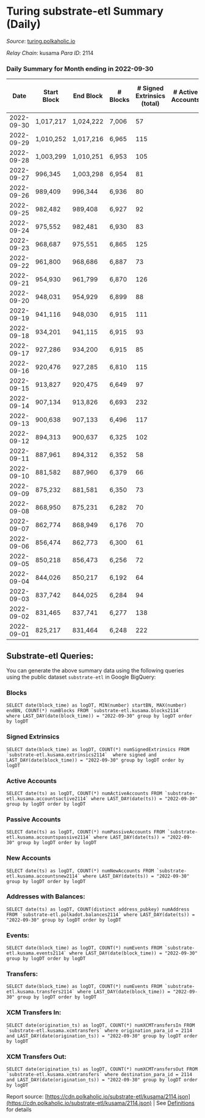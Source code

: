 # Turing substrate-etl Summary (Daily)

_Source_: [turing.polkaholic.io](https://turing.polkaholic.io)

*Relay Chain*: kusama
*Para ID*: 2114



### Daily Summary for Month ending in 2022-09-30


| Date | Start Block | End Block | # Blocks | # Signed Extrinsics (total) | # Active Accounts | # Passive | # New | # Addresses with Balances | # Events | # Transfers | # XCM Transfers In | # XCM Transfers Out | Issues | 
| ---- | ----------- | --------- | -------- | --------------------------- | ----------------- | --------- | ----- | ------------------------- | -------- | ----------- | ------------------ | ------------------- | ------ |
| 2022-09-30 | 1,017,217 | 1,024,222 | 7,006 | 57 |  |  |  | 1,640 | 36,087 | 13  | 1  | 8  |  |
| 2022-09-29 | 1,010,252 | 1,017,216 | 6,965 | 115 |  |  |  |  | 34,650 | 34  | 1  | 14  |  |
| 2022-09-28 | 1,003,299 | 1,010,251 | 6,953 | 105 |  |  |  |  | 36,171 | 21  |   | 16  |  |
| 2022-09-27 | 996,345 | 1,003,298 | 6,954 | 81 |  |  |  |  | 35,510 | 13  |   | 8  |  |
| 2022-09-26 | 989,409 | 996,344 | 6,936 | 80 |  |  |  |  | 34,744 | 22  | 9  | 18  |  |
| 2022-09-25 | 982,482 | 989,408 | 6,927 | 92 |  |  |  |  | 35,621 | 11  |   | 7  |  |
| 2022-09-24 | 975,552 | 982,481 | 6,930 | 83 |  |  |  |  | 33,485 | 13  |   | 12  |  |
| 2022-09-23 | 968,687 | 975,551 | 6,865 | 125 |  |  |  |  | 34,918 | 12  | 7  | 8  |  |
| 2022-09-22 | 961,800 | 968,686 | 6,887 | 73 |  |  |  |  | 32,423 | 6  | 8  | 5  |  |
| 2022-09-21 | 954,930 | 961,799 | 6,870 | 126 |  |  |  |  | 34,033 | 17  | 3  | 7  |  |
| 2022-09-20 | 948,031 | 954,929 | 6,899 | 88 |  |  |  | 1,631 | 32,595 | 18  | 1  | 8  |  |
| 2022-09-19 | 941,116 | 948,030 | 6,915 | 111 |  |  |  | 1,631 | 34,310 | 19  | 4  | 10  |  |
| 2022-09-18 | 934,201 | 941,115 | 6,915 | 93 |  |  |  | 1,629 | 32,465 | 12  | 1  | 5  |  |
| 2022-09-17 | 927,286 | 934,200 | 6,915 | 85 |  |  |  | 1,628 | 33,699 | 10  | 5  | 6  |  |
| 2022-09-16 | 920,476 | 927,285 | 6,810 | 115 |  |  |  | 1,626 | 32,036 | 23  | 6  | 9  |  |
| 2022-09-15 | 913,827 | 920,475 | 6,649 | 97 |  |  |  | 1,625 | 31,424 | 34  | 6  | 22  |  |
| 2022-09-14 | 907,134 | 913,826 | 6,693 | 232 |  |  |  | 1,624 | 32,859 | 143  | 4  | 27  |  |
| 2022-09-13 | 900,638 | 907,133 | 6,496 | 117 |  |  |  | 1,586 | 31,041 | 11  | 4  | 5  |  |
| 2022-09-12 | 894,313 | 900,637 | 6,325 | 102 |  |  |  |  | 30,679 | 6  | 1  | 3  |  |
| 2022-09-11 | 887,961 | 894,312 | 6,352 | 58 |  |  |  |  | 28,881 | 13  |   | 9  |  |
| 2022-09-10 | 881,582 | 887,960 | 6,379 | 66 |  |  |  |  | 30,583 | 9  | 2  | 4  |  |
| 2022-09-09 | 875,232 | 881,581 | 6,350 | 73 |  |  |  |  | 28,956 | 10  |   | 7  |  |
| 2022-09-08 | 868,950 | 875,231 | 6,282 | 70 |  |  |  | 1,581 | 30,372 | 9  | 1  | 8  |  |
| 2022-09-07 | 862,774 | 868,949 | 6,176 | 70 |  |  |  | 1,581 | 28,517 | 9  | 4  | 3  |  |
| 2022-09-06 | 856,474 | 862,773 | 6,300 | 61 |  |  |  |  | 30,154 | 8  | 1  | 5  |  |
| 2022-09-05 | 850,218 | 856,473 | 6,256 | 72 |  |  |  |  | 28,517 | 11  | 1  | 8  |  |
| 2022-09-04 | 844,026 | 850,217 | 6,192 | 64 |  |  |  |  | 28,275 | 5  |   | 3  |  |
| 2022-09-03 | 837,742 | 844,025 | 6,284 | 94 |  |  |  |  | 29,928 | 8  | 2  | 7  |  |
| 2022-09-02 | 831,465 | 837,741 | 6,277 | 138 |  |  |  |  | 28,610 | 21  | 4  | 16  |  |
| 2022-09-01 | 825,217 | 831,464 | 6,248 | 222 |  |  |  |  | 30,635 | 34  | 10  | 22  |  |

## Substrate-etl Queries:
You can generate the above summary data using the following queries using the public dataset `substrate-etl` in Google BigQuery:


### Blocks
```
SELECT date(block_time) as logDT, MIN(number) startBN, MAX(number) endBN, COUNT(*) numBlocks FROM `substrate-etl.kusama.blocks2114`  where LAST_DAY(date(block_time)) = "2022-09-30" group by logDT order by logDT
```


### Signed Extrinsics
```
SELECT date(block_time) as logDT, COUNT(*) numSignedExtrinsics FROM `substrate-etl.kusama.extrinsics2114`  where signed and LAST_DAY(date(block_time)) = "2022-09-30" group by logDT order by logDT
```


### Active Accounts
```
SELECT date(ts) as logDT, COUNT(*) numActiveAccounts FROM `substrate-etl.kusama.accountsactive2114` where LAST_DAY(date(ts)) = "2022-09-30" group by logDT order by logDT
```


### Passive Accounts
```
SELECT date(ts) as logDT, COUNT(*) numPassiveAccounts FROM `substrate-etl.kusama.accountspassive2114` where LAST_DAY(date(ts)) = "2022-09-30" group by logDT order by logDT
```


### New Accounts
```
SELECT date(ts) as logDT, COUNT(*) numNewAccounts FROM `substrate-etl.kusama.accountsnew2114` where LAST_DAY(date(ts)) = "2022-09-30" group by logDT order by logDT
```


### Addresses with Balances:
```
SELECT date(ts) as logDT, COUNT(distinct address_pubkey) numAddress FROM `substrate-etl.polkadot.balances2114` where LAST_DAY(date(ts)) = "2022-09-30" group by logDT order by logDT
```


### Events:
```
SELECT date(block_time) as logDT, COUNT(*) numEvents FROM `substrate-etl.kusama.events2114` where LAST_DAY(date(block_time)) = "2022-09-30" group by logDT order by logDT
```


### Transfers:
```
SELECT date(block_time) as logDT, COUNT(*) numEvents FROM `substrate-etl.kusama.transfers2114` where LAST_DAY(date(block_time)) = "2022-09-30" group by logDT order by logDT
```


### XCM Transfers In:
```
SELECT date(origination_ts) as logDT, COUNT(*) numXCMTransfersIn FROM `substrate-etl.kusama.xcmtransfers` where origination_para_id = 2114 and LAST_DAY(date(origination_ts)) = "2022-09-30" group by logDT order by logDT
```


### XCM Transfers Out:
```
SELECT date(origination_ts) as logDT, COUNT(*) numXCMTransfersOut FROM `substrate-etl.kusama.xcmtransfers` where destination_para_id = 2114 and LAST_DAY(date(origination_ts)) = "2022-09-30" group by logDT order by logDT
```



Report source: [https://cdn.polkaholic.io/substrate-etl/kusama/2114.json](https://cdn.polkaholic.io/substrate-etl/kusama/2114.json) | See [Definitions](/DEFINITIONS.md) for details
